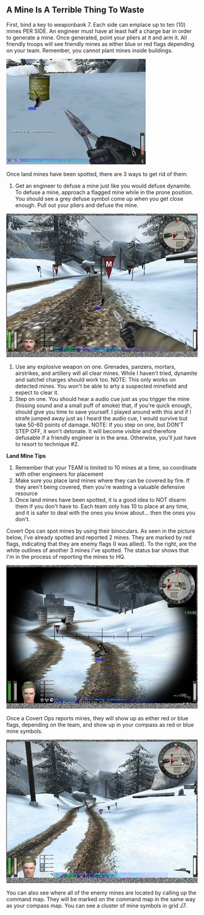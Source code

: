 ## A Mine Is A Terrible Thing To Waste

First, bind a key to weaponbank 7. Each side can emplace up to ten (10) mines PER SIDE. An engineer must have at least half a charge bar in order to generate a mine. Once generated, point your pliers at it and arm it. All friendly troops will see friendly mines as either blue or red flags depending on your team. Remember, you cannot plant mines inside buildings. 

![](armingmine.jpg)

Once land mines have been spotted, there are 3 ways to get rid of them:

1.  Get an engineer to defuse a mine just like you would defuse dynamite. To defuse a mine, approach a flagged mine while in the prone position. You should see a grey defuse symbol come up when you get close enough. Pull out your pliers and defuse the mine.
    
![](defusemine.jpg)
    
1.  Use any explosive weapon on one. Grenades, panzers, mortars, airstrikes, and artillery will all clear mines. While I haven't tried, dynamite and satchel charges should work too. NOTE: This only works on detected mines. You won't be able to arty a suspected minefield and expect to clear it.
2.  Step on one. You should hear a audio cue just as you trigger the mine (hissing sound and a small puff of smoke) that, if you're quick enough, should give you time to save yourself. I played around with this and if I strafe jumped away just as I heard the audio cue, I would survive but take 50-60 points of damage. NOTE: If you step on one, but DON'T STEP OFF, it won't detonate. It will become visible and therefore defusable if a friendly engineer is in the area. Otherwise, you'll just have to resort to technique #2.

**Land Mine Tips**

1.  Remember that your TEAM is limited to 10 mines at a time, so coordinate with other engineers for placement
2.  Make sure you place land mines where they can be covered by fire. If they aren't being covered, then you're wasting a valuable defensive resource
3.  Once land mines have been spotted, it is a good idea to NOT disarm them if you don't have to. Each team only has 10 to place at any time, and it is safer to deal with the ones you know about... then the ones you don't.

Covert Ops can spot mines by using their binoculars. As seen in the picture below, I've already spotted and reported 2 mines. They are marked by red flags, indicating that they are enemy flags (I was allied). To the right, are the white outlines of another 3 mines I've spotted. The status bar shows that I'm in the process of reporting the mines to HQ.

![](mineid.jpg)

Once a Covert Ops reports mines, they will show up as either red or blue flags, depending on the team, and show up in your compass as red or blue mine symbols.

![](markedmines.jpg)

You can also see where all of the enemy mines are located by calling up the command map. They will be marked on the command map in the same way as your compass map. You can see a cluster of mine symbols in grid J7.